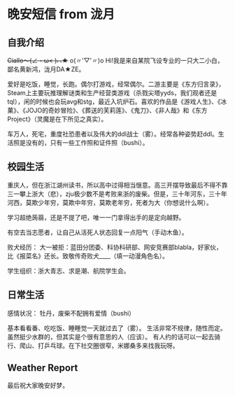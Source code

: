 # 晚安短信 from 泷月

## 自我介绍
<del>Ciallo～(∠・ω< )⌒★</del> o(〃'▽'〃)o Hi!我是来自某院飞设专业的一只大二小白，鄙名黄新鸿，泷月DA★ZE。

爱好是吃饭，睡觉，长跑。偶尔打游戏，经常偶尔。二游主要是《东方归言录》，Steam上主要玩推理解谜类和生产经营类游戏（杀戮尖塔yyds，我们观者还是tql），闲的时候也会玩avg和stg，最近入坑炉石。喜欢的作品是《游戏人生》、《冰菓》、《JOJO的奇妙冒险》、《葬送的芙莉莲》、《鬼刀》、《非人哉》和《东方Project》（灵魔是在下所见之真实）。

车万人，死宅，重度社恐患者以及伟大的ddl战士（雾）。经常各种姿势赶ddl。生活照是没有的，只有一些工作照和证件照（bushi）。

## 校园生活

重庆人，但在浙江湖州读书，所以高中过得相当惬意。高三开摆导致最后不得不靠三一攀上浙大（悲），zju极少数不是考败来浙的废柴。但是，三十年河东，三十年河西，莫欺少年穷，莫欺中年穷，莫欺老年穷，死者为大（你想说什么啊）。

学习超绝蒟蒻，还是不提了吧，唯一一门拿得出手的是定向越野。

有空去当志愿者，让自己从活死人状态回复一点阳气（手动木鱼）。

败犬经历：
大一被拒：蓝田分团委、科协科研部、网安竞赛部blabla，好家伙，比《报菜名》还长。致敬传奇败犬____（填一动漫角色名）。

学生组织：浙大青志、求是潮、航院学生会。

## 日常生活

感情状况：
牡丹，废柴不配拥有爱情（bushi）

基本看看番、吃吃饭、睡睡觉一天就过去了（雾）。
生活非常不规律，随性而定。
虽然挺少水群的，但其实是个很有意思的人（应该）。
有人约的话可以一起去骑行、爬山、打乒乓球。在下社交圈很窄，米娜桑多来找我玩呀。

## Weather Report

最后祝大家晚安好梦。